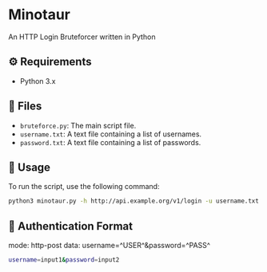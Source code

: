 # Minotaur

An HTTP Login Bruteforcer written in Python

## ⚙️ Requirements

- Python 3.x

## 📂 Files

- `bruteforce.py`: The main script file.
- `username.txt`: A text file containing a list of usernames.
- `password.txt`: A text file containing a list of passwords.

## 🚀 Usage

To run the script, use the following command:

```bash
python3 minotaur.py -h http://api.example.org/v1/login -u username.txt -p password.txt -m http-post -d "username=^USER^&password=^PASS^"
```

## 🔐 Authentication Format

mode: http-post
data: username=^USER^&password=^PASS^

```bash
username=input1&password=input2
```